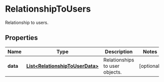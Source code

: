 

# RelationshipToUsers

Relationship to users.
## Properties

Name | Type | Description | Notes
------------ | ------------- | ------------- | -------------
**data** | [**List&lt;RelationshipToUserData&gt;**](RelationshipToUserData.md) | Relationships to user objects. |  [optional]



